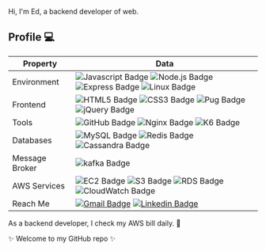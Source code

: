 Hi, I'm Ed, a backend developer of web.
##  Profile 💻
Property                 | Data  
-------------------------|------
Environment              | ![Javascript Badge](https://img.shields.io/badge/-JavaScript-F7DF1E?style=flat&logo=Javascript&logoColor=white) ![Node.js Badge](https://img.shields.io/badge/-Nodejs-brightgreen?style=flat&logo=nodedotjs&logoColor=white) ![Express Badge](https://img.shields.io/badge/-Express-lightgray?style=flat&logo=express&logoColor=white) ![Linux Badge](https://img.shields.io/badge/-Linux-lightgray?style=flat&logo=linux&logoColor=white)
Frontend                 | ![HTML5 Badge](https://img.shields.io/badge/-HTML5-orange?style=flat&logo=html5&logoColor=white) ![CSS3 Badge](https://img.shields.io/badge/-CSS3-blue?style=flat&logo=css3&logoColor=white) ![Pug Badge](https://img.shields.io/badge/-Pug-yellow?style=flat&logo=pug&logoColor=white) ![jQuery Badge](https://img.shields.io/badge/-jQuery-blue?style=flat&logo=jquery&logoColor=white)
Tools                    | ![GitHub Badge](https://img.shields.io/badge/-GitHub-lightgray?style=flat&logo=github&logoColor=white) ![Nginx Badge](https://img.shields.io/badge/-Nginx-brightgreen?style=flat&logo=nginx&logoColor=white) ![K6 Badge](https://img.shields.io/badge/-k6-blueviolet?style=flat&logo=k6&logoColor=white) 
Databases                | ![MySQL Badge](https://img.shields.io/badge/-MySQL-blue?style=flat&logo=mysql&logoColor=white) ![Redis Badge](https://img.shields.io/badge/-Redis-red?style=flat&logo=redis&logoColor=white)  ![Cassandra Badge](https://img.shields.io/badge/-Apache%20Cassandra-9cf?style=flat&logo=apachecassandra&logoColor=white) 
Message Broker           | ![kafka Badge](https://img.shields.io/badge/-Apache%20Kafka-lightgray?style=flat&logo=apachekafka&logoColor=white)
AWS Services             | ![EC2 Badge](https://img.shields.io/badge/-EC2-orange?style=flat&logo=amazonec2&logoColor=white) ![S3 Badge](https://img.shields.io/badge/-S3-brightgreen?style=flat&logo=amazons3&logoColor=white) ![RDS Badge](https://img.shields.io/badge/-RDS-blue?style=flat&logo=amazonrds&logoColor=white) ![CloudWatch Badge](https://img.shields.io/badge/-CloudWatch-ff69b4?style=flat&logo=amazoncloudwatch&logoColor=white)
Reach Me                 | [![Gmail Badge](https://img.shields.io/badge/-Da%20Hsing%20Liu-e54448?style=flat&logo=Gmail&logoColor=white)](mailto:liudahsing84@gmail.com) [![Linkedin Badge](https://img.shields.io/badge/-Da%20Hsing%20Liu-blue?style=flat&logo=Linkedin&logoColor=white)](https://www.linkedin.com/in/da-hsing-liu/)

As a backend developer, I check my AWS bill daily. 💸  

✨ Welcome to my GitHub repo ✨  







<!--
**flyingdog1310/flyingdog1310** is a ✨ _special_ ✨ repository because its `README.md` (this file) appears on your GitHub profile.

Here are some ideas to get you started:

- 🔭 I’m currently working on ...
- 🌱 I’m currently learning ...
- 👯 I’m looking to collaborate on ...
- 🤔 I’m looking for help with ...
- 💬 Ask me about ...
- 📫 How to reach me: ...
- 😄 Pronouns: ...
- ⚡ Fun fact: ...
-->
